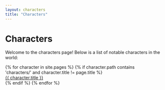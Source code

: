 ```yaml
---
layout: characters
title: "Characters"
---
```


# Characters

Welcome to the characters page! Below is a list of notable characters in the world:

<div class="character-list">
{% for character in site.pages %}
    {% if character.path contains 'characters/' and character.title != page.title %}
        <div class="character-item">
            <a class="character-link" href="{{ character.url }}">{{ character.title }}</a>
        </div>
    {% endif %}
{% endfor %}
</div>